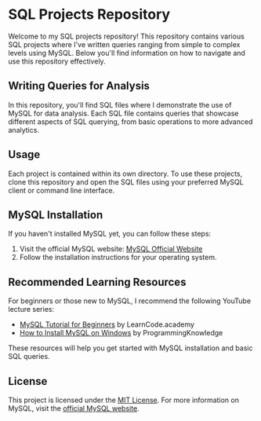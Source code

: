 # SQL Projects Repository

Welcome to my SQL projects repository! This repository contains various SQL projects where I've written queries ranging from simple to complex levels using MySQL. Below you'll find information on how to navigate and use this repository effectively.

## Writing Queries for Analysis

In this repository, you'll find SQL files where I demonstrate the use of MySQL for data analysis. Each SQL file contains queries that showcase different aspects of SQL querying, from basic operations to more advanced analytics.

## Usage

Each project is contained within its own directory. To use these projects, clone this repository and open the SQL files using your preferred MySQL client or command line interface.

## MySQL Installation

If you haven't installed MySQL yet, you can follow these steps:

1. Visit the official MySQL website: [MySQL Official Website](https://www.mysql.com/)
2. Follow the installation instructions for your operating system.

## Recommended Learning Resources

For beginners or those new to MySQL, I recommend the following YouTube lecture series:

- [MySQL Tutorial for Beginners](https://www.youtube.com/playlist?list=PLS1QulWo1RIYt4e0WnBp-ZjCNq8X0FX0J) by LearnCode.academy
- [How to Install MySQL on Windows](https://www.youtube.com/watch?v=WuBcTJnIuzo) by ProgrammingKnowledge

These resources will help you get started with MySQL installation and basic SQL queries.

## License

This project is licensed under the [MIT License](LICENSE). For more information on MySQL, visit the [official MySQL website](https://www.mysql.com/).

